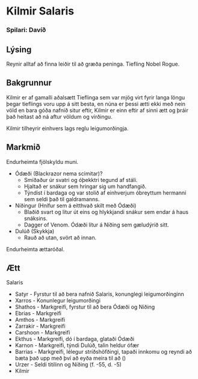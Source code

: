 # Kilmir Salaris
### Spilari: Davíð

## Lýsing
Reynir alltaf að finna leiðir til að græða peninga. Tiefling Nobel Rogue.

## Bakgrunnur
Kilmir er af gamalli aðalsætt Tieflinga sem var mjög virt fyrir langa löngu
þegar tieflings voru upp á sitt besta, en núna er þessi ætti ekki með nein
völd en bara góða nafnið situr eftir, Kilmir er einn eftir af sinni ætt og
þráir það heitast að ná aftur völdum og virðingu.

Kilmir tilheyrir einhvers lags reglu leigumorðingja.

## Markmið
Endurheimta fjölskyldu muni.
- Ódæði (Blackrazor nema scimitar)?
  - Smíðaður úr svatri og óþekktri tegund af stáli.
  - Hjaltað er snákur sem hringar sig um handfangið.
  - Týndist í bardaga og var stolið af einhverjum óbreyttum hermanni sem seldi 
    það til galdramanns.
- Níðingur (Hnífur sem á eitthvað skilt með Ódæði)
  - Blaðið svart og lítur út eins og hlykkjandi snákur sem endar á haus 
    snáksins.
  - Dagger of Venom.
    Ódæði lítur á Níðing sem gæludýrið sitt.
- Dulúð (Skykkja)
  - Rauð að utan, svört að innan.
    

Endurheimta ættaróðal.

## Ætt
Salaris
- Satyr - Fyrstur til að bera nafnið Salaris, konunglegi leigumorðinginn
- Xarros - Konunlegur leigumorðingi
- Shathos - Markgreifi, fyrstur til að bera Ódæði og Níðing
- Ebrias - Markgreifi
- Amthos - Markgreifi
- Zarrakir - Markgreifi
- Carshoon - Markgreifi
- Ekthus - Markgreifi, dó í bardaga, glataði Ódæði
- Karnon - Markgreifi, týndi Dulúð, talin heldur ófær
- Barrias - Markgreifi, lélegur stríðshöfðingi, tapaði innkomu og reyndi að
  bæta það upp með því að eyða meira til að ()
- Urzer - Seldi titilinn og Níðing (f. -55, d. -5)
- Kilmir
  
